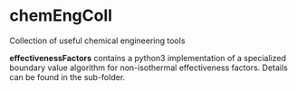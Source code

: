 # chemEngColl
Collection of useful chemical engineering tools

**effectivenessFactors** contains a python3 implementation of a specialized boundary value algorithm for non-isothermal effectiveness factors. Details can be found in the sub-folder.
